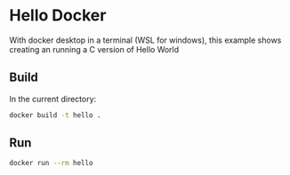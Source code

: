 # Hello Docker

With docker desktop in a terminal (WSL for windows), this example shows creating an running a C version of Hello World

## Build

In the current directory:
```bash
docker build -t hello .
```

## Run

```bash
docker run --rm hello
```
